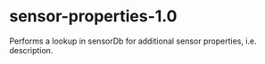# sensor-properties-1.0

Performs a lookup in sensorDb for additional sensor properties, i.e. description.
